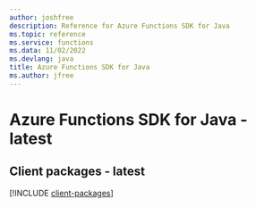```yaml
---
author: joshfree
description: Reference for Azure Functions SDK for Java
ms.topic: reference
ms.service: functions
ms.data: 11/02/2022
ms.devlang: java
title: Azure Functions SDK for Java
ms.author: jfree
---
```

# Azure Functions SDK for Java - latest

## Client packages - latest
[!INCLUDE [client-packages](functions-client-index.md)]